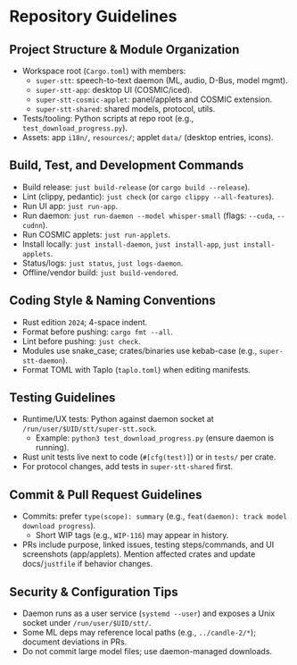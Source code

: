 # Repository Guidelines

## Project Structure & Module Organization
- Workspace root (`Cargo.toml`) with members:
  - `super-stt`: speech-to-text daemon (ML, audio, D-Bus, model mgmt).
  - `super-stt-app`: desktop UI (COSMIC/iced).
  - `super-stt-cosmic-applet`: panel/applets and COSMIC extension.
  - `super-stt-shared`: shared models, protocol, utils.
- Tests/tooling: Python scripts at repo root (e.g., `test_download_progress.py`).
- Assets: app `i18n/`, `resources/`; applet `data/` (desktop entries, icons).

## Build, Test, and Development Commands
- Build release: `just build-release` (or `cargo build --release`).
- Lint (clippy, pedantic): `just check` (or `cargo clippy --all-features`).
- Run UI app: `just run-app`.
- Run daemon: `just run-daemon --model whisper-small` (flags: `--cuda`, `--cudnn`).
- Run COSMIC applets: `just run-applets`.
- Install locally: `just install-daemon`, `just install-app`, `just install-applets`.
- Status/logs: `just status`, `just logs-daemon`.
- Offline/vendor build: `just build-vendored`.

## Coding Style & Naming Conventions
- Rust edition `2024`; 4-space indent.
- Format before pushing: `cargo fmt --all`.
- Lint before pushing: `just check`.
- Modules use snake_case; crates/binaries use kebab-case (e.g., `super-stt-daemon`).
- Format TOML with Taplo (`taplo.toml`) when editing manifests.

## Testing Guidelines
- Runtime/UX tests: Python against daemon socket at `/run/user/$UID/stt/super-stt.sock`.
  - Example: `python3 test_download_progress.py` (ensure daemon is running).
- Rust unit tests live next to code (`#[cfg(test)]`) or in `tests/` per crate.
- For protocol changes, add tests in `super-stt-shared` first.

## Commit & Pull Request Guidelines
- Commits: prefer `type(scope): summary` (e.g., `feat(daemon): track model download progress`).
  - Short WIP tags (e.g., `WIP-116`) may appear in history.
- PRs include purpose, linked issues, testing steps/commands, and UI screenshots (app/applets). Mention affected crates and update docs/`justfile` if behavior changes.

## Security & Configuration Tips
- Daemon runs as a user service (`systemd --user`) and exposes a Unix socket under `/run/user/$UID/stt/`.
- Some ML deps may reference local paths (e.g., `../candle-2/*`); document deviations in PRs.
- Do not commit large model files; use daemon-managed downloads.
